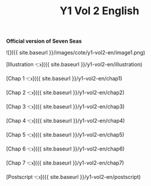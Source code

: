 ﻿---
layout: post
title: Y1 Vol 2 English
---

**Official version of Seven Seas**

![]({{ site.baseurl }}/images/cote/y1-vol2-en/image1.png)

[Illustration 👈]({{ site.baseurl }}/y1-vol2-en/illustration)

[Chap 1 👈]({{ site.baseurl }}/y1-vol2-en/chap1)

[Chap 2 👈]({{ site.baseurl }}/y1-vol2-en/chap2)

[Chap 3 👈]({{ site.baseurl }}/y1-vol2-en/chap3)

[Chap 4 👈]({{ site.baseurl }}/y1-vol2-en/chap4)

[Chap 5 👈]({{ site.baseurl }}/y1-vol2-en/chap5)

[Chap 6 👈]({{ site.baseurl }}/y1-vol2-en/chap6)

[Chap 7 👈]({{ site.baseurl }}/y1-vol2-en/chap7)

[Postscript 👈]({{ site.baseurl }}/y1-vol2-en/postscript)